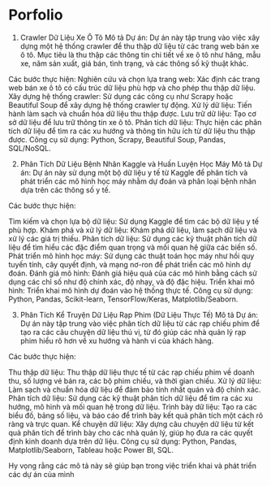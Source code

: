 # Porfolio


1. Crawler Dữ Liệu Xe Ô Tô
Mô tả Dự án:
Dự án này tập trung vào việc xây dựng một hệ thống crawler để thu thập dữ liệu từ các trang web bán xe ô tô. Mục tiêu là thu thập các thông tin chi tiết về xe ô tô như hãng, mẫu xe, năm sản xuất, giá bán, tình trạng, và các thông số kỹ thuật khác.

Các bước thực hiện:
Nghiên cứu và chọn lựa trang web: Xác định các trang web bán xe ô tô có cấu trúc dữ liệu phù hợp và cho phép thu thập dữ liệu.
Xây dựng hệ thống crawler: Sử dụng các công cụ như Scrapy hoặc Beautiful Soup để xây dựng hệ thống crawler tự động.
Xử lý dữ liệu: Tiến hành làm sạch và chuẩn hóa dữ liệu thu thập được.
Lưu trữ dữ liệu: Tạo cơ sở dữ liệu để lưu trữ thông tin xe ô tô.
Phân tích dữ liệu: Thực hiện các phân tích dữ liệu để tìm ra các xu hướng và thông tin hữu ích từ dữ liệu thu thập được.
Công cụ sử dụng: Python, Scrapy, Beautiful Soup, Pandas, SQL/NoSQL.

2. Phân Tích Dữ Liệu Bệnh Nhân Kaggle và Huấn Luyện Học Máy
Mô tả Dự án:
Dự án này sử dụng một bộ dữ liệu y tế từ Kaggle để phân tích và phát triển các mô hình học máy nhằm dự đoán và phân loại bệnh nhân dựa trên các thông số y tế.

Các bước thực hiện:

Tìm kiếm và chọn lựa bộ dữ liệu: Sử dụng Kaggle để tìm các bộ dữ liệu y tế phù hợp.
Khám phá và xử lý dữ liệu: Khám phá dữ liệu, làm sạch dữ liệu và xử lý các giá trị thiếu.
Phân tích dữ liệu: Sử dụng các kỹ thuật phân tích dữ liệu để tìm hiểu các đặc điểm quan trọng và mối quan hệ giữa các biến số.
Phát triển mô hình học máy: Sử dụng các thuật toán học máy như hồi quy tuyến tính, cây quyết định, và mạng nơ-ron để phát triển các mô hình dự đoán.
Đánh giá mô hình: Đánh giá hiệu quả của các mô hình bằng cách sử dụng các chỉ số như độ chính xác, độ nhạy, và độ đặc hiệu.
Triển khai mô hình: Triển khai mô hình dự đoán vào hệ thống thực tế.
Công cụ sử dụng: Python, Pandas, Scikit-learn, TensorFlow/Keras, Matplotlib/Seaborn.

3. Phân Tích Kể Truyện Dữ Liệu Rạp Phim (Dữ Liệu Thực Tế)
Mô tả Dự án:
Dự án này tập trung vào việc phân tích dữ liệu từ các rạp chiếu phim để tạo ra các câu chuyện dữ liệu thú vị, từ đó giúp các nhà quản lý rạp phim hiểu rõ hơn về xu hướng và hành vi của khách hàng.

Các bước thực hiện:

Thu thập dữ liệu: Thu thập dữ liệu thực tế từ các rạp chiếu phim về doanh thu, số lượng vé bán ra, các bộ phim chiếu, và thời gian chiếu.
Xử lý dữ liệu: Làm sạch và chuẩn hóa dữ liệu để đảm bảo tính nhất quán và độ chính xác.
Phân tích dữ liệu: Sử dụng các kỹ thuật phân tích dữ liệu để tìm ra các xu hướng, mô hình và mối quan hệ trong dữ liệu.
Trình bày dữ liệu: Tạo ra các biểu đồ, bảng số liệu, và báo cáo để trình bày kết quả phân tích một cách rõ ràng và trực quan.
Kể chuyện dữ liệu: Xây dựng câu chuyện dữ liệu từ kết quả phân tích để trình bày cho các nhà quản lý, giúp họ đưa ra các quyết định kinh doanh dựa trên dữ liệu.
Công cụ sử dụng: Python, Pandas, Matplotlib/Seaborn, Tableau hoặc Power BI, SQL.

Hy vọng rằng các mô tả này sẽ giúp bạn trong việc triển khai và phát triển các dự án của mình

